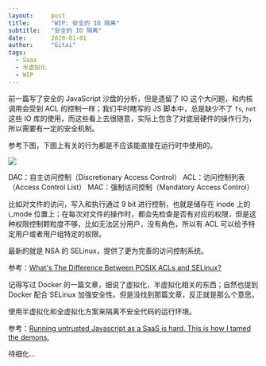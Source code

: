 ```yaml
---
layout:     post
title:      "WIP: 安全的 IO 隔离"
subtitle:	"安全的 IO 隔离"
date:       2020-01-01
author:     "Gitai"
tags:
  - Saas
  - 半虚拟化
  - WIP
---
```


前一篇写了安全的 JavaScript 沙盘的分析，但是遗留了 IO 这个大问题，和内核调用会受到 ACL 的控制一样；我们平时瞎写的 JS 脚本中，总是缺少不了 `fs`, `net` 这些 IO 库的使用，而这些看上去很随意，实际上包含了对底层硬件的操作行为，所以需要有一定的安全机制。

参考下图，下图上有关的行为都是不应该能直接在运行时中使用的。

![](https://i.loli.net/2020/01/01/SKurGf7kQXwlYmF.jpg)

<!-- more -->

DAC：自主访问控制（Discretionary Access Control）
ACL：访问控制列表（Access Control List）
MAC：强制访问控制（Mandatory Access Control）

比如对文件的访问，写入和执行通过 9 bit 进行控制，也就是储存在 inode 上的 i_mode 位置上；在每次对文件的操作时，都会先检查是否有对应的权限，但是这种权限控制颗粒度不够，比如无法区分用户，没有角色，所以有 ACL 可以给予特定用户或者用户组特定的权限。

最新的就是 NSA 的 SELinux，提供了更为完善的访问控制系统。

参考：[What's The Difference Between POSIX ACLs and SELinux?](https://www.electronicdesign.com/technologies/dev-tools/article/21800662/whats-the-difference-between-posix-acls-and-selinux)

记得写过 Docker 的一篇文章，细说了虚拟化，半虚拟化相关的东西；自然也提到 Docker 配合 SELinux 加强安全性。但是没找到那篇文章，反正就是那么个意思。

使用半虚拟化和全虚拟化方案来隔离不安全代码的运行环境。

参考：[Running untrusted Javascript as a SaaS is hard. This is how I tamed the demons.](https://www.freecodecamp.org/news/running-untrusted-javascript-as-a-saas-is-hard-this-is-how-i-tamed-the-demons-973870f76e1c/)

待细化... 